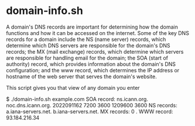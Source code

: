 # domain-info.sh

A domain's DNS records are important for determining how the domain functions and how it can be accessed on the internet. Some of the key DNS records for a domain include the NS (name server) records, which determine which DNS servers are responsible for the domain's DNS records; the MX (mail exchange) records, which determine which servers are responsible for handling email for the domain; the SOA (start of authority) record, which provides information about the domain's DNS configuration; and the www record, which determines the IP address or hostname of the web server that serves the domain's website.

This script gives you that view of any domain you enter

$ ./domain-info.sh example.com
SOA record:
ns.icann.org. noc.dns.icann.org. 2022091162 7200 3600 1209600 3600
NS records:
a.iana-servers.net.
b.iana-servers.net.
MX records:
0 .
WWW record:
93.184.216.34
